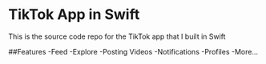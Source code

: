 # TikTok App in Swift

This is the source code repo for the TikTok app that I built in Swift

##Features
-Feed
-Explore
-Posting Videos
-Notifications
-Profiles
-More...

